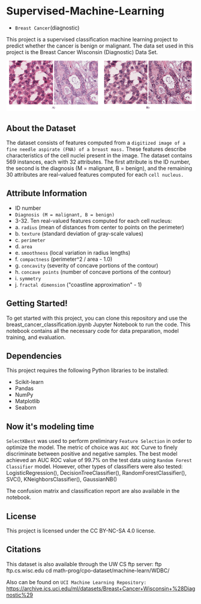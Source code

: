 # Supervised-Machine-Learning
- `Breast Cancer`(diagnostic)

This project is a supervised classification machine learning project to predict whether the cancer is benign or malignant. The data set used in this project is the Breast Cancer Wisconsin (Diagnostic) Data Set.

![alt text](https://github.com/yasmina-99/Supervised-Machine-Learning/blob/main/Standardization-of-H-E-stained-histopathology-image-appearance-A-Two-raw-images-with.png)


## About the Dataset
The dataset consists of features computed from a `digitized image of a fine needle aspirate (FNA) of a breast mass.` These features describe characteristics of the cell nuclei present in the image. The dataset contains 569 instances, each with 32 attributes. The first attribute is the ID number, the second is the diagnosis (M = malignant, B = benign), and the remaining 30 attributes are real-valued features computed for each `cell nucleus.`

## Attribute Information
- ID number
- `Diagnosis (M = malignant, B = benign)`
- 3-32. Ten real-valued features computed for each cell nucleus:
- a. `radius` (mean of distances from center to points on the perimeter)
- b. `texture` (standard deviation of gray-scale values)
- c. `perimeter`
- d. `area`
- e. `smoothness` (local variation in radius lengths)
- f. `compactness` (perimeter^2 / area - 1.0)
- g. `concavity` (severity of concave portions of the contour)
- h. `concave points` (number of concave portions of the contour)
- i. `symmetry`
- j. `fractal dimension` ("coastline approximation" - 1)

## Getting Started!
To get started with this project, you can clone this repository and use the breast_cancer_classification.ipynb Jupyter Notebook to run the code. This notebook contains all the necessary code for data preparation, model training, and evaluation.

## Dependencies
This project requires the following Python libraries to be installed:

- Scikit-learn
- Pandas
- NumPy
- Matplotlib
- Seaborn

## Now it's modeling time
`SelectKBest` was used to perform preliminary `Feature Selection` in order to optimize the model. The metric of choice was `AUC ROC` Curve to finely discriminate between positive and negative samples. The best model achieved an AUC ROC value of 99.7% on the test data using `Random Forest Classifier` model. However, other types of classifiers were also tested:         LogisticRegression(),
            DecisionTreeClassifier(),
            RandomForestClassifier(),
            SVC(),
            KNeighborsClassifier(),
            GaussianNB()
            
The confusion matrix and classification report are also available in the notebook.

## License
This project is licensed under the CC BY-NC-SA 4.0 license.

## Citations
This dataset is also available through the UW CS ftp server:
ftp ftp.cs.wisc.edu
cd math-prog/cpo-dataset/machine-learn/WDBC/

Also can be found on `UCI Machine Learning Repository:` https://archive.ics.uci.edu/ml/datasets/Breast+Cancer+Wisconsin+%28Diagnostic%29
